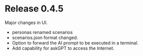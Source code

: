 # Release 0.4.5
Major changes in UI.
* personas renamed scenarios
* scenarios.json format changed.
* Option to forward the AI prompt to be executed in a terminal.
* Add capability for askGPT to access the Internet. 